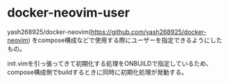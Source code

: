 # docker-neovim-user

yash268925/docker-neovim(https://github.com/yash268925/docker-neovim) をcompose構成などで使用する際にユーザーを指定できるようにしたもの。

init.vimを引っ張ってきて初期化する処理をONBUILDで指定しているため、compose構成側でbuildするときに同時に初期化処理が発動する。
